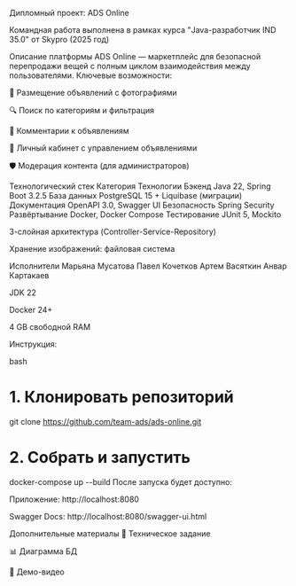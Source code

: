 Дипломный проект: ADS Online

Командная работа выполнена в рамках курса "Java-разработчик IND 35.0" от Skypro (2025 год)

Описание платформы
ADS Online — маркетплейс для безопасной перепродажи вещей с полным циклом взаимодействия между пользователями. Ключевые возможности:

📌 Размещение объявлений с фотографиями

🔍 Поиск по категориям и фильтрация

💬 Комментарии к объявлениям

🔐 Личный кабинет с управлением объявлениями

🛡️ Модерация контента (для администраторов)

Технологический стек
Категория	Технологии
Бэкенд	Java 22, Spring Boot 3.2.5
База данных	PostgreSQL 15 + Liquibase (миграции)
Документация	OpenAPI 3.0, Swagger UI
Безопасность	Spring Security
Развёртывание	Docker, Docker Compose
Тестирование	JUnit 5, Mockito


3-слойная архитектура (Controller-Service-Repository)

Хранение изображений: файловая система


Исполнители
Марьяна Мусатова
Павел Кочетков
Артем Васяткин
Анвар Картакаев

JDK 22

Docker 24+

4 GB свободной RAM

Инструкция:

bash
# 1. Клонировать репозиторий
git clone https://github.com/team-ads/ads-online.git

# 2. Собрать и запустить
docker-compose up --build
После запуска будет доступно:

Приложение: http://localhost:8080

Swagger Docs: http://localhost:8080/swagger-ui.html


Дополнительные материалы
📄 Техническое задание

📊 Диаграмма БД

🎥 Демо-видео

